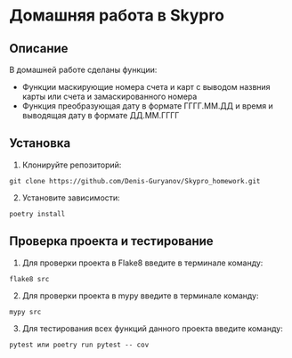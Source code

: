 # Домашняя работа в Skypro

## Описание
В домашней работе сделаны функции:
+ Функции маскирующие номера счета и карт с выводом назвния карты или счета и замаскированного номера
+ Функция преобразующая дату в формате ГГГГ.ММ.ДД и время и выводящая дату в формате ДД.ММ.ГГГГ

## Установка

1. Клонируйте репозиторий: 
```
git clone https://github.com/Denis-Guryanov/Skypro_homework.git
```
2. Установите зависимости:
```
poetry install
```

## Проверка проекта и тестирование

1. Для проверки проекта в Flake8 введите в терминале команду:
```
flake8 src
```
2. Для проверки проекта в mypy введите в терминале команду:
```
mypy src
```
3. Для тестирования всех функций данного проекта введите команду:
```
pytest или poetry run pytest -- cov
```


